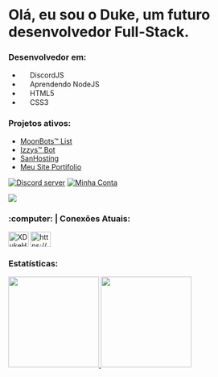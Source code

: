 # Olá, eu sou o Duke, um futuro desenvolvedor Full-Stack.

### Desenvolvedor em: 

- <img src="https://cdn.discordapp.com/emojis/866197290635886622.png?size=96" width="15"> DiscordJS
- <img src="https://cdn.discordapp.com/emojis/911882810879537162.png?size=96" width="15"> Aprendendo NodeJS
- <img src="https://cdn.discordapp.com/attachments/884562553773117461/888908971769999400/html5-logo-8.png" width="15"> HTML5
- <img src="https://cdn.discordapp.com/attachments/884562553773117461/888909786266103888/141-1415372_css3-icon-png.png" width="15"> CSS3

### Projetos ativos: 
- [MoonBots™ List](https://github.com/MoonBotsList)
- [Izzys™ Bot](https://github.com/Izzys-Bot)
- [SanHosting](https://sanhosting.com.br)
- [Meu Site Portifolio](https://dev.xdukehd.xyz)


<a href="https://discord.gg/gCYQUHvxar"><img src="https://img.shields.io/discord/799477005627555890?color=7289da&logo=discord&logoColor=white" alt="Discord server" /></a> 
<a href="https://discord.com/users/816775306115285073"><img src="https://img.shields.io/discord/799477005627555890?color=7289da&logo=discord&logoColor=white" alt="Minha Conta" /></a>

![](https://discord.c99.nl/widget/theme-1/816775306115285073.png)

<h3 align="left">:computer: <b>|</b> Conexões Atuais:</h3>
<p align="left">
<a href="https://twitter.com/XDukeHD_" target="blank"><img align="center" src="https://cdn.jsdelivr.net/npm/simple-icons@3.0.1/icons/twitter.svg" alt="XDukeHD" height="30" width="40" /></a>
<a href="https://discord.gg/gCYQUHvxar" target="blank"><img align="center" src="https://cdn.jsdelivr.net/npm/simple-icons@3.0.1/icons/discord.svg" alt="https://discord.gg/gCYQUHvxar" height="30" width="40" /></a>
</p>
</p>

### Estatísticas:

<div>
  <a href="https://github.com/XDukeHD">
  <img height="180em" src="https://github-readme-stats.vercel.app/api?username=XDukeHD&show_icons=true&theme=tokyonight&include_all_commits=true&count_private=true"/> <img height="180em" src="https://github-readme-stats.vercel.app/api/top-langs/?username=XDukeHD&layout=compact&langs_count=7&theme=tokyonight"/>
  </a>
</div>
